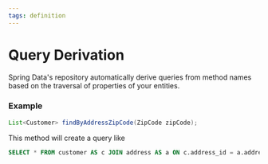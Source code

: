```yaml
---
tags: definition
---
```


# Query Derivation
Spring Data's repository automatically derive queries from method names based on the traversal of properties of your entities.

### Example
```java
List<Customer> findByAddressZipCode(ZipCode zipCode);
```

This method will create a query like

```sql
SELECT * FROM customer AS c JOIN address AS a ON c.address_id = a.address_id WHERE a.zip_code = ?1
```
